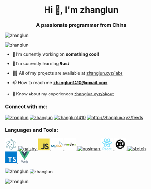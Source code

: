 <h1 align="center">Hi 👋, I'm zhanglun</h1>
<h3 align="center">A passionate programmer from China</h3>

<p align="left"> <img src="https://komarev.com/ghpvc/?username=zhanglun&label=Profile%20views&color=0e75b6&style=flat" alt="zhanglun" /> </p>

<p align="left"> <a href="https://twitter.com/zhanglun" target="blank"><img src="https://img.shields.io/twitter/follow/zhanglun?logo=twitter&style=for-the-badge" alt="zhanglun" /></a> </p>

- 🔭 I’m currently working on **something cool!**

- 🌱 I’m currently learning **Rust**

- 👨‍💻 All of my projects are available at [zhanglun.xyz/labs](zhanglun.xyz/labs)

- 📫 How to reach me **zhanglun1410@gmail.com**

- 📄 Know about my experiences [zhanglun.xyz/about](zhanglun.xyz/about)

<h3 align="left">Connect with me:</h3>
<p align="left">
<a href="https://twitter.com/zhanglun" target="blank"><img align="center" src="https://raw.githubusercontent.com/rahuldkjain/github-profile-readme-generator/master/src/images/icons/Social/twitter.svg" alt="zhanglun" height="30" width="40" /></a>
<a href="https://linkedin.com/in/zhanglun" target="blank"><img align="center" src="https://raw.githubusercontent.com/rahuldkjain/github-profile-readme-generator/master/src/images/icons/Social/linked-in-alt.svg" alt="zhanglun" height="30" width="40" /></a>
<a href="https://instagram.com/zhanglun1410" target="blank"><img align="center" src="https://raw.githubusercontent.com/rahuldkjain/github-profile-readme-generator/master/src/images/icons/Social/instagram.svg" alt="zhanglun1410" height="30" width="40" /></a>
<a href="/http://zhanglun.xyz/feeds" target="blank"><img align="center" src="https://raw.githubusercontent.com/rahuldkjain/github-profile-readme-generator/master/src/images/icons/Social/rss.svg" alt="http://zhanglun.xyz/feeds" height="30" width="40" /></a>
</p>

<h3 align="left">Languages and Tools:</h3>
<p align="left"> <a href="https://www.electronjs.org" target="_blank" rel="noreferrer"> <img src="https://raw.githubusercontent.com/devicons/devicon/master/icons/electron/electron-original.svg" alt="electron" width="40" height="40"/> </a> <a href="https://www.gatsbyjs.com/" target="_blank" rel="noreferrer"> <img src="https://www.vectorlogo.zone/logos/gatsbyjs/gatsbyjs-icon.svg" alt="gatsby" width="40" height="40"/> </a> <a href="https://developer.mozilla.org/en-US/docs/Web/JavaScript" target="_blank" rel="noreferrer"> <img src="https://raw.githubusercontent.com/devicons/devicon/master/icons/javascript/javascript-original.svg" alt="javascript" width="40" height="40"/> </a> <a href="https://www.mysql.com/" target="_blank" rel="noreferrer"> <img src="https://raw.githubusercontent.com/devicons/devicon/master/icons/mysql/mysql-original-wordmark.svg" alt="mysql" width="40" height="40"/> </a> <a href="https://nodejs.org" target="_blank" rel="noreferrer"> <img src="https://raw.githubusercontent.com/devicons/devicon/master/icons/nodejs/nodejs-original-wordmark.svg" alt="nodejs" width="40" height="40"/> </a> <a href="https://postman.com" target="_blank" rel="noreferrer"> <img src="https://www.vectorlogo.zone/logos/getpostman/getpostman-icon.svg" alt="postman" width="40" height="40"/> </a> <a href="https://reactjs.org/" target="_blank" rel="noreferrer"> <img src="https://raw.githubusercontent.com/devicons/devicon/master/icons/react/react-original-wordmark.svg" alt="react" width="40" height="40"/> </a> <a href="https://www.rust-lang.org" target="_blank" rel="noreferrer"> <img src="https://raw.githubusercontent.com/devicons/devicon/master/icons/rust/rust-plain.svg" alt="rust" width="40" height="40"/> </a> <a href="https://www.sketch.com/" target="_blank" rel="noreferrer"> <img src="https://www.vectorlogo.zone/logos/sketchapp/sketchapp-icon.svg" alt="sketch" width="40" height="40"/> </a> <a href="https://www.typescriptlang.org/" target="_blank" rel="noreferrer"> <img src="https://raw.githubusercontent.com/devicons/devicon/master/icons/typescript/typescript-original.svg" alt="typescript" width="40" height="40"/> </a> <a href="https://vuejs.org/" target="_blank" rel="noreferrer"> <img src="https://raw.githubusercontent.com/devicons/devicon/master/icons/vuejs/vuejs-original-wordmark.svg" alt="vuejs" width="40" height="40"/> </a> </p>

<p><img align="left" src="https://github-readme-stats.vercel.app/api/top-langs?username=zhanglun&show_icons=true&locale=en&layout=compact" alt="zhanglun" /></p>

<p>&nbsp;<img align="center" src="https://github-readme-stats.vercel.app/api?username=zhanglun&show_icons=true&locale=en" alt="zhanglun" /></p>

<p><img align="center" src="https://github-readme-streak-stats.herokuapp.com/?user=zhanglun&" alt="zhanglun" /></p>
